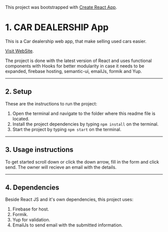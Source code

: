 This project was bootstrapped with [Create React App](https://github.com/facebook/create-react-app).

# 1. CAR DEALERSHIP App

This is a Car dealership web app, that make selling used cars easier.

[Visit WebSite](https://defektabilarkopes.web.app/).

The project is done with the latest version of React and uses functional components with Hooks for better modularity in case it needs to be expanded, firebase hosting, semantic-ui, emailJs, formik and Yup.

---

## 2. Setup

These are the instructions to run the project:

1. Open the terminal and navigate to the folder where this readme file is located.
1. Install the project dependencies by typing `npm install` on the terminal.
1. Start the project by typing `npm start` on the terminal.

---

## 3. Usage instructions

To get started scroll down or click the down arrow, fill in the form and click send.
The owner will recieve an email with the details.

---

## 4. Dependencies

Beside React JS and it's own dependencies, this project uses:

1. Firebase for host.
2. Formik.
3. Yup for validation.
4. EmailJs to send email with the submitted information.
